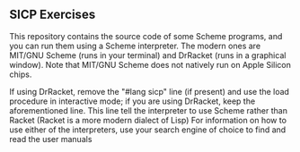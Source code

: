 ## SICP Exercises

This repository contains the source code of some Scheme programs, and you can run them using a Scheme interpreter. The modern ones are MIT/GNU Scheme (runs in your terminal)
and DrRacket (runs in a graphical window). Note that MIT/GNU Scheme does not natively run on Apple Silicon chips.

If using DrRacket, remove the "#lang sicp" line (if present) and use the load procedure in interactive mode; if you are using DrRacket, keep the aforementioned line.
This line tell the interpreter to use Scheme rather than Racket (Racket is a more modern dialect of Lisp)
For information on how to use either of the interpreters, use your search engine of choice to find and read the user manuals
